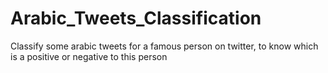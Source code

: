 # Arabic_Tweets_Classification
Classify some arabic tweets for a famous person on twitter, to know which is a positive or negative to this person
